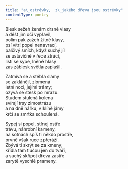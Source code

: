 ```yaml
---
title: "a\_ostrévky,  z\_jakého dřeva jsou ostrévky"
contentType: poetry
---
```


<section>

Blesk sežeh ženám drsné vlasy  
a déšť jim oči vyplavil,  
polím pak zažeh žitné klasy,  
psí vítr! popel nenavrací,  
palčivý smích, když suchý jíl  
se ustavičně v řece ztrácí,  
listí se sype, lněné hlasy  
zas záblesk světla zaplašil.

Zatmívá se a stébla slámy  
se zaklánějí, zlomená  
letní noci, jejími trámy;  
ozývá se stesk po mrazu.  
Studem stulená kolena  
svírají trsy zimostrázu  
a na dně nářku, v klíně jámy  
krčí se smrtka schoulená.

Sypej si popel, stínej ostře  
trávu, náhrobní kameny,  
na sotnách spíš ti někdo prostře,  
prvně však ruce zpřeráží.  
Zbývá ti skrýt se za kmeny;  
křídla tam tlučou jen do tváří,  
a suchý skřípot dřeva zastře  
zarytě vyschlé prameny.

</section>
